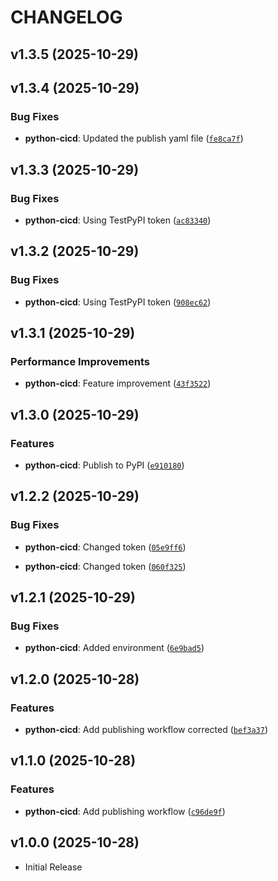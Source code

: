 # CHANGELOG

<!-- version list -->

## v1.3.5 (2025-10-29)


## v1.3.4 (2025-10-29)

### Bug Fixes

- **python-cicd**: Updated the publish yaml file
  ([`fe8ca7f`](https://github.com/shubheshswain91/python-devops-cicd-project/commit/fe8ca7f0dfec9f597276fd3ff8fb41bf56eb50e7))


## v1.3.3 (2025-10-29)

### Bug Fixes

- **python-cicd**: Using TestPyPI token
  ([`ac83340`](https://github.com/shubheshswain91/python-devops-cicd-project/commit/ac833405325f7364aebd2fa603299387417a7b91))


## v1.3.2 (2025-10-29)

### Bug Fixes

- **python-cicd**: Using TestPyPI token
  ([`908ec62`](https://github.com/shubheshswain91/python-devops-cicd-project/commit/908ec62c0aa636432bb097563e49638e8ea46740))


## v1.3.1 (2025-10-29)

### Performance Improvements

- **python-cicd**: Feature improvement
  ([`43f3522`](https://github.com/shubheshswain91/python-devops-cicd-project/commit/43f3522987af1f1081110de9d3899f103c8cb890))


## v1.3.0 (2025-10-29)

### Features

- **python-cicd**: Publish to PyPI
  ([`e910180`](https://github.com/shubheshswain91/python-devops-cicd-project/commit/e910180505a5c8e710822c4a392bedc32f643e5c))


## v1.2.2 (2025-10-29)

### Bug Fixes

- **python-cicd**: Changed token
  ([`05e9ff6`](https://github.com/shubheshswain91/python-devops-cicd-project/commit/05e9ff6fadc8dad3e91c3a36d0f37923c055a13e))

- **python-cicd**: Changed token
  ([`060f325`](https://github.com/shubheshswain91/python-devops-cicd-project/commit/060f3257379bfee90d900991fd04e23796108f08))


## v1.2.1 (2025-10-29)

### Bug Fixes

- **python-cicd**: Added environment
  ([`6e9bad5`](https://github.com/shubheshswain91/python-devops-cicd-project/commit/6e9bad5425056743fa0bad3a3a463e9d1137ad20))


## v1.2.0 (2025-10-28)

### Features

- **python-cicd**: Add publishing workflow corrected
  ([`bef3a37`](https://github.com/shubheshswain91/python-devops-cicd-project/commit/bef3a371b4952cbce32d83e0e2b8fc5785fae0c1))


## v1.1.0 (2025-10-28)

### Features

- **python-cicd**: Add publishing workflow
  ([`c96de9f`](https://github.com/shubheshswain91/python-devops-cicd-project/commit/c96de9f6d11c1ffde704f64b1132b625a779bdc2))


## v1.0.0 (2025-10-28)

- Initial Release
